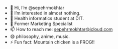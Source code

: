 - 👋 Hi, I’m @sepehrmokhtar
- 👀 I’m interested in almost nothing.
- 🌱 Health informatics student at DIT.
- 💞️ Former Marketing Specialist
- 📫 How to reach me: sepehrmokhtar@icloud.com
- 😄 philosophy, anime, music.
- ⚡ Fun fact: Mountain chicken is a FROG!!

<!---
sepehrmokhtar/sepehrmokhtar is a ✨ special ✨ repository because its `README.md` (this file) appears on your GitHub profile.
You can click the Preview link to take a look at your changes.
--->

